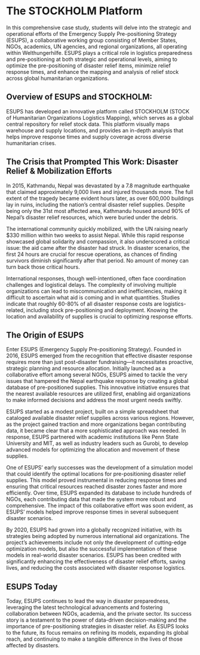 # The STOCKHOLM Platform

In this comprehensive case study, students will delve into the strategic and operational efforts of the Emergency Supply Pre-positioning Strategy (ESUPS), a collaborative working group consisting of Member States, NGOs, academics, UN agencies, and regional organizations, all operating within Welthungerhilfe. ESUPS plays a critical role in logistics preparedness and pre-positioning at both strategic and operational levels, aiming to optimize the pre-positioning of disaster relief items, minimize relief response times, and enhance the mapping and analysis of relief stock across global humanitarian organizations.

## Overview of ESUPS and STOCKHOLM:

ESUPS has developed an innovative platform called STOCKHOLM (STOCK of Humanitarian Organizations Logistics Mapping), which serves as a global central repository for relief stock data. This platform visually maps warehouse and supply locations, and provides an in-depth analysis that helps improve response times and supply coverage across diverse humanitarian crises.

## The Crisis that Prompted This Work: Disaster Relief & Mobilization Efforts

In 2015, Kathmandu, Nepal was devastated by a 7.8 magnitude earthquake that claimed approximately 9,000 lives and injured thousands more. The full extent of the tragedy became evident hours later, as over 600,000 buildings lay in ruins, including the nation’s central disaster relief supplies. Despite being only the 31st most affected area, Kathmandu housed around 90% of Nepal’s disaster relief resources, which were buried under the debris.

The international community quickly mobilized, with the UN raising nearly $330 million within two weeks to assist Nepal. While this rapid response showcased global solidarity and compassion, it also underscored a critical issue: the aid came after the disaster had struck. In disaster scenarios, the first 24 hours are crucial for rescue operations, as chances of finding survivors diminish significantly after that period. No amount of money can turn back those critical hours.

International responses, though well-intentioned, often face coordination challenges and logistical delays. The complexity of involving multiple organizations can lead to miscommunication and inefficiencies, making it difficult to ascertain what aid is coming and in what quantities. Studies indicate that roughly 60-80% of all disaster response costs are logistics-related, including stock pre-positioning and deployment. Knowing the location and availability of supplies is crucial to optimizing response efforts.

## The Origin of ESUPS 

Enter ESUPS (Emergency Supply Pre-positioning Strategy). Founded in 2016, ESUPS emerged from the recognition that effective disaster response requires more than just post-disaster fundraising—it necessitates proactive, strategic planning and resource allocation. Initially launched as a collaborative effort among several NGOs, ESUPS aimed to tackle the very issues that hampered the Nepal earthquake response by creating a global database of pre-positioned supplies. This innovative initiative ensures that the nearest available resources are utilized first, enabling aid organizations to make informed decisions and address the most urgent needs swiftly.

ESUPS started as a modest project, built on a simple spreadsheet that cataloged available disaster relief supplies across various regions. However, as the project gained traction and more organizations began contributing data, it became clear that a more sophisticated approach was needed. In response, ESUPS partnered with academic institutions like Penn State University and MIT, as well as industry leaders such as Gurobi, to develop advanced models for optimizing the allocation and movement of these supplies.

One of ESUPS’ early successes was the development of a simulation model that could identify the optimal locations for pre-positioning disaster relief supplies. This model proved instrumental in reducing response times and ensuring that critical resources reached disaster zones faster and more efficiently. Over time, ESUPS expanded its database to include hundreds of NGOs, each contributing data that made the system more robust and comprehensive. The impact of this collaborative effort was soon evident, as ESUPS’ models helped improve response times in several subsequent disaster scenarios.

By 2020, ESUPS had grown into a globally recognized initiative, with its strategies being adopted by numerous international aid organizations. The project’s achievements include not only the development of cutting-edge optimization models, but also the successful implementation of these models in real-world disaster scenarios. ESUPS has been credited with significantly enhancing the effectiveness of disaster relief efforts, saving lives, and reducing the costs associated with disaster response logistics.

## ESUPS Today

Today, ESUPS continues to lead the way in disaster preparedness, leveraging the latest technological advancements and fostering collaboration between NGOs, academia, and the private sector. Its success story is a testament to the power of data-driven decision-making and the importance of pre-positioning strategies in disaster relief. As ESUPS looks to the future, its focus remains on refining its models, expanding its global reach, and continuing to make a tangible difference in the lives of those affected by disasters.

